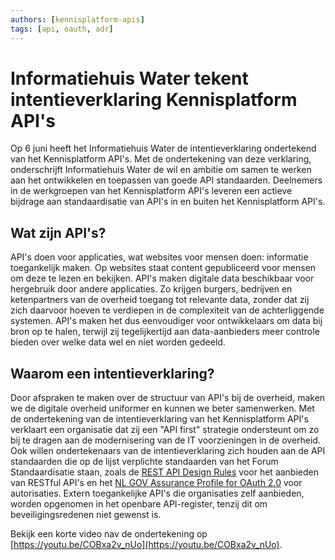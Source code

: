 ```yaml
---
authors: [kennisplatform-apis]
tags: [api, oauth, adr]
---
```


# Informatiehuis Water tekent intentieverklaring Kennisplatform API's

Op 6 juni heeft het Informatiehuis Water de intentieverklaring ondertekend van het Kennisplatform API's. Met de ondertekening van deze verklaring, onderschrijft Informatiehuis Water de wil en ambitie om samen te werken aan het ontwikkelen en toepassen van goede API standaarden.  Deelnemers in de werkgroepen van het Kennisplatform API's leveren een actieve bijdrage aan standaardisatie van API's in en buiten het Kennisplatform API's.

<!-- truncate -->

## Wat zijn API's?  

API's doen voor applicaties, wat websites voor mensen doen: informatie toegankelijk maken. Op websites staat content gepubliceerd voor mensen om deze te lezen en bekijken. API's maken digitale data beschikbaar voor hergebruik door andere applicaties. Zo krijgen burgers, bedrijven en ketenpartners van de overheid toegang tot relevante data, zonder dat zij zich daarvoor hoeven te verdiepen in de complexiteit van de achterliggende systemen. API's maken het dus eenvoudiger voor ontwikkelaars om data bij bron op te halen, terwijl zij tegelijkertijd aan data-aanbieders meer controle bieden over welke data wel en niet worden gedeeld.

## Waarom een intentieverklaring?

Door afspraken te maken over de structuur van API's bij de overheid, maken we de digitale overheid uniformer en kunnen we beter samenwerken. Met de ondertekening van de intentieverklaring van het Kennisplatform API's verklaart een organisatie dat zij een "API first" strategie ondersteunt om zo bij te dragen aan de modernisering van de IT voorzieningen in de overheid. Ook willen ondertekenaars van de intentieverklaring zich houden aan de API standaarden die op de lijst verplichte standaarden van het Forum Standaardisatie staan, zoals de [REST API Design Rules](https://forumstandaardisatie.nl/open-standaarden/rest-api-design-rules) voor het aanbieden van RESTful API's en het [NL GOV Assurance Profile for OAuth 2.0](https://forumstandaardisatie.nl/open-standaarden/nl-gov-assurance-profile-oauth-20) voor autorisaties. Extern toegankelijke API's die organisaties zelf aanbieden, worden opgenomen in het openbare API-register, tenzij dit om beveiligingsredenen niet gewenst is.

Bekijk een korte video nav de ondertekening op [https://youtu.be/COBxa2v_nUo](https://youtu.be/COBxa2v_nUo).
